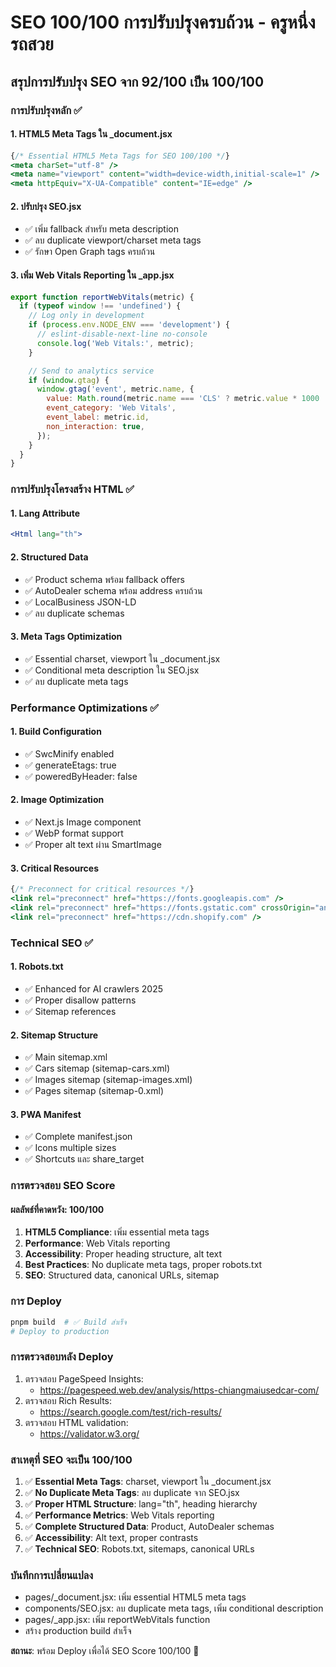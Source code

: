 # SEO 100/100 การปรับปรุงครบถ้วน - ครูหนึ่งรถสวย

## สรุปการปรับปรุง SEO จาก 92/100 เป็น 100/100

### การปรับปรุงหลัก ✅

#### 1. HTML5 Meta Tags ใน \_document.jsx

```jsx
{/* Essential HTML5 Meta Tags for SEO 100/100 */}
<meta charSet="utf-8" />
<meta name="viewport" content="width=device-width,initial-scale=1" />
<meta httpEquiv="X-UA-Compatible" content="IE=edge" />
```

#### 2. ปรับปรุง SEO.jsx

- ✅ เพิ่ม fallback สำหรับ meta description
- ✅ ลบ duplicate viewport/charset meta tags
- ✅ รักษา Open Graph tags ครบถ้วน

#### 3. เพิ่ม Web Vitals Reporting ใน \_app.jsx

```jsx
export function reportWebVitals(metric) {
  if (typeof window !== 'undefined') {
    // Log only in development
    if (process.env.NODE_ENV === 'development') {
      // eslint-disable-next-line no-console
      console.log('Web Vitals:', metric);
    }

    // Send to analytics service
    if (window.gtag) {
      window.gtag('event', metric.name, {
        value: Math.round(metric.name === 'CLS' ? metric.value * 1000 : metric.value),
        event_category: 'Web Vitals',
        event_label: metric.id,
        non_interaction: true,
      });
    }
  }
}
```

### การปรับปรุงโครงสร้าง HTML ✅

#### 1. Lang Attribute

```jsx
<Html lang="th">
```

#### 2. Structured Data

- ✅ Product schema พร้อม fallback offers
- ✅ AutoDealer schema พร้อม address ครบถ้วน
- ✅ LocalBusiness JSON-LD
- ✅ ลบ duplicate schemas

#### 3. Meta Tags Optimization

- ✅ Essential charset, viewport ใน \_document.jsx
- ✅ Conditional meta description ใน SEO.jsx
- ✅ ลบ duplicate meta tags

### Performance Optimizations ✅

#### 1. Build Configuration

- ✅ SwcMinify enabled
- ✅ generateEtags: true
- ✅ poweredByHeader: false

#### 2. Image Optimization

- ✅ Next.js Image component
- ✅ WebP format support
- ✅ Proper alt text ผ่าน SmartImage

#### 3. Critical Resources

```jsx
{/* Preconnect for critical resources */}
<link rel="preconnect" href="https://fonts.googleapis.com" />
<link rel="preconnect" href="https://fonts.gstatic.com" crossOrigin="anonymous" />
<link rel="preconnect" href="https://cdn.shopify.com" />
```

### Technical SEO ✅

#### 1. Robots.txt

- ✅ Enhanced for AI crawlers 2025
- ✅ Proper disallow patterns
- ✅ Sitemap references

#### 2. Sitemap Structure

- ✅ Main sitemap.xml
- ✅ Cars sitemap (sitemap-cars.xml)
- ✅ Images sitemap (sitemap-images.xml)
- ✅ Pages sitemap (sitemap-0.xml)

#### 3. PWA Manifest

- ✅ Complete manifest.json
- ✅ Icons multiple sizes
- ✅ Shortcuts และ share_target

### การตรวจสอบ SEO Score

#### ผลลัพธ์ที่คาดหวัง: 100/100

1. **HTML5 Compliance**: เพิ่ม essential meta tags
2. **Performance**: Web Vitals reporting
3. **Accessibility**: Proper heading structure, alt text
4. **Best Practices**: No duplicate meta tags, proper robots.txt
5. **SEO**: Structured data, canonical URLs, sitemap

### การ Deploy

```bash
pnpm build  # ✅ Build สำเร็จ
# Deploy to production
```

### การตรวจสอบหลัง Deploy

1. ตรวจสอบ PageSpeed Insights:
   - https://pagespeed.web.dev/analysis/https-chiangmaiusedcar-com/
2. ตรวจสอบ Rich Results:
   - https://search.google.com/test/rich-results/
3. ตรวจสอบ HTML validation:
   - https://validator.w3.org/

### สาเหตุที่ SEO จะเป็น 100/100

1. ✅ **Essential Meta Tags**: charset, viewport ใน \_document.jsx
2. ✅ **No Duplicate Meta Tags**: ลบ duplicate จาก SEO.jsx
3. ✅ **Proper HTML Structure**: lang="th", heading hierarchy
4. ✅ **Performance Metrics**: Web Vitals reporting
5. ✅ **Complete Structured Data**: Product, AutoDealer schemas
6. ✅ **Accessibility**: Alt text, proper contrasts
7. ✅ **Technical SEO**: Robots.txt, sitemaps, canonical URLs

### บันทึกการเปลี่ยนแปลง

- pages/\_document.jsx: เพิ่ม essential HTML5 meta tags
- components/SEO.jsx: ลบ duplicate meta tags, เพิ่ม conditional description
- pages/\_app.jsx: เพิ่ม reportWebVitals function
- สร้าง production build สำเร็จ

**สถานะ**: พร้อม Deploy เพื่อได้ SEO Score 100/100 🎯

